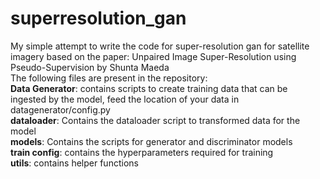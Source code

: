 # superresolution_gan

My simple attempt to write the code for super-resolution gan for satellite imagery based on the paper: Unpaired Image Super-Resolution using Pseudo-Supervision by Shunta Maeda  
The following files are present in the repository:  
**Data Generator**: contains scripts to create training data that can be ingested by the model, feed the location of your data in datagenerator/config.py  
**dataloader**: Contains the dataloader script to transformed data for the model  
**models**: Contains the scripts for generator and discriminator models  
**train config**: contains the hyperparameters required for training  
**utils**: contains helper functions  

